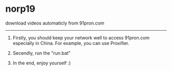 # norp19
download videos automaticly from 91pron.com

---
1. Firstly, you should keep your network well to access 91pron.com especially in China. For example, you can use Proxifier.

2. Secendly, run the "run.bat"

3. In the end, enjoy yourself :)
